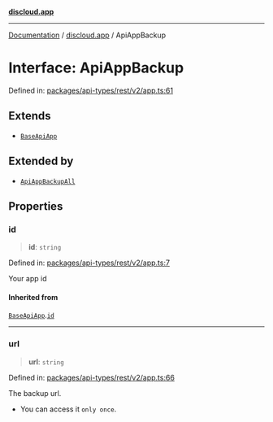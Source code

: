 [**discloud.app**](../README.md)

***

[Documentation](../../packages.md) / [discloud.app](../README.md) / ApiAppBackup

# Interface: ApiAppBackup

Defined in: [packages/api-types/rest/v2/app.ts:61](https://github.com/discloud/discloud.app/blob/1458affc9a022eb2fc5fe37e7b3b002130b2fdad/packages/api-types/rest/v2/app.ts#L61)

## Extends

- [`BaseApiApp`](BaseApiApp.md)

## Extended by

- [`ApiAppBackupAll`](ApiAppBackupAll.md)

## Properties

### id

> **id**: `string`

Defined in: [packages/api-types/rest/v2/app.ts:7](https://github.com/discloud/discloud.app/blob/1458affc9a022eb2fc5fe37e7b3b002130b2fdad/packages/api-types/rest/v2/app.ts#L7)

Your app id

#### Inherited from

[`BaseApiApp`](BaseApiApp.md).[`id`](BaseApiApp.md#id)

***

### url

> **url**: `string`

Defined in: [packages/api-types/rest/v2/app.ts:66](https://github.com/discloud/discloud.app/blob/1458affc9a022eb2fc5fe37e7b3b002130b2fdad/packages/api-types/rest/v2/app.ts#L66)

The backup url.
- You can access it `only once`.
